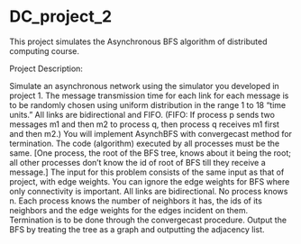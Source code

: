 # DC_project_2
This project simulates the Asynchronous BFS algorithm of distributed computing course.


Project Description:

Simulate an asynchronous network using the simulator you developed in project 1.
The message transmission time for each link for each message is to be randomly chosen using uniform distribution in the range 1 to 18 “time units.” All links are bidirectional and FIFO. (FIFO: If process p sends two messages m1 and then m2 to process q, then process q receives m1 first and then m2.)
You will implement AsynchBFS with convergecast method for termination.
The code (algorithm) executed by all processes must be the same. [One process, the root of the BFS tree, knows about it being the root; all other processes don’t know the id of root of BFS till they receive a message.]
The input for this problem consists of the same input as that of project, with edge weights. You can ignore the edge weights for BFS where only connectivity is important. All links are bidirectional.
No process knows n. Each process knows the number of neighbors it has, the ids of its neighbors and the edge weights for the edges incident on them. Termination is to be done through the convergecast procedure.
Output the BFS by treating the tree as a graph and outputting the adjacency list.
